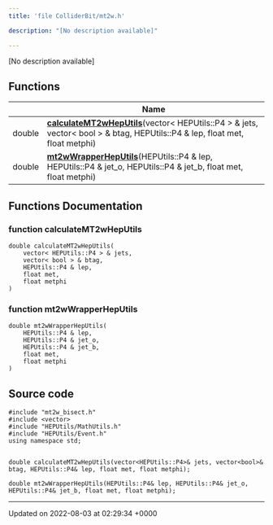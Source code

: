 ```yaml
---
title: 'file ColliderBit/mt2w.h'

description: "[No description available]"

---
```







[No description available]

## Functions

|                | Name           |
| -------------- | -------------- |
| double | **[calculateMT2wHepUtils](/documentation/code/main/files/mt2w_8h/#function-calculatemt2wheputils)**(vector< HEPUtils::P4 > & jets, vector< bool > & btag, HEPUtils::P4 & lep, float met, float metphi) |
| double | **[mt2wWrapperHepUtils](/documentation/code/main/files/mt2w_8h/#function-mt2wwrapperheputils)**(HEPUtils::P4 & lep, HEPUtils::P4 & jet_o, HEPUtils::P4 & jet_b, float met, float metphi) |


## Functions Documentation

### function calculateMT2wHepUtils

```
double calculateMT2wHepUtils(
    vector< HEPUtils::P4 > & jets,
    vector< bool > & btag,
    HEPUtils::P4 & lep,
    float met,
    float metphi
)
```


### function mt2wWrapperHepUtils

```
double mt2wWrapperHepUtils(
    HEPUtils::P4 & lep,
    HEPUtils::P4 & jet_o,
    HEPUtils::P4 & jet_b,
    float met,
    float metphi
)
```




## Source code

```
#include "mt2w_bisect.h"
#include <vector>
#include "HEPUtils/MathUtils.h"
#include "HEPUtils/Event.h"
using namespace std;


double calculateMT2wHepUtils(vector<HEPUtils::P4>& jets, vector<bool>& btag, HEPUtils::P4& lep, float met, float metphi);

double mt2wWrapperHepUtils(HEPUtils::P4& lep, HEPUtils::P4& jet_o, HEPUtils::P4& jet_b, float met, float metphi);
```


-------------------------------

Updated on 2022-08-03 at 02:29:34 +0000
